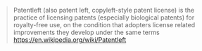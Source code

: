 > Patentleft (also patent left, copyleft-style patent license) is the
> practice of licensing patents (especially biological patents) for
> royalty-free use, on the condition that adopters license related
> improvements they develop under the same terms
> <https://en.wikipedia.org/wiki/Patentleft>
